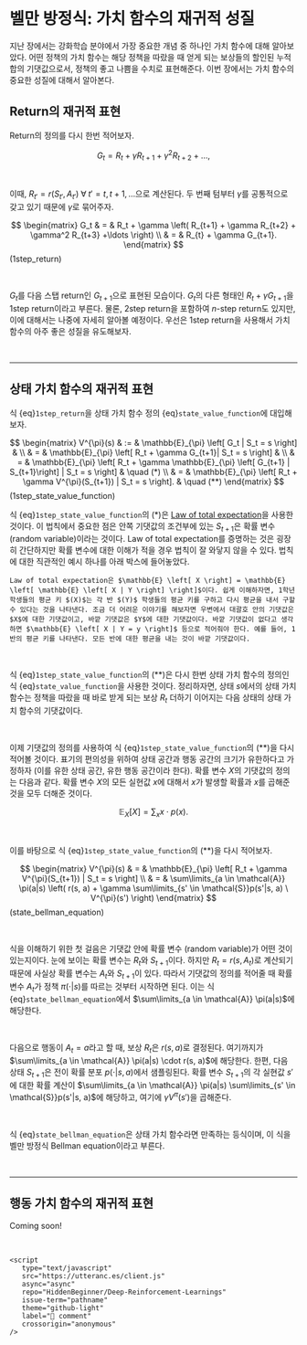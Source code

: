 # 벨만 방정식: 가치 함수의 재귀적 성질

지난 장에서는 강화학습 분야에서 가장 중요한 개념 중 하나인 가치 함수에 대해 알아보았다. 어떤 정책의 가치 함수는 해당 정책을 따랐을 때 얻게 되는 보상들의 할인된 누적 합의 기댓값으로서, 정책의 좋고 나쁨을 수치로 표현해준다. 이번 장에서는 가치 함수의 중요한 성질에 대해서 알아본다.

## Return의 재귀적 표현

Return의 정의를 다시 한번 적어보자.

$$G_t = R_t + \gamma R_{t+1} + \gamma^2 R_{t+2} + \ldots,$$

<br>

이때, $R_{t'} = r(S_{t'}, A_{t'}) \; \forall \; t'=t, t+1, \ldots$으로 계산된다. 두 번째 텀부터 $\gamma$를 공통적으로 갖고 있기 때문에 $\gamma$로 묶어주자.

$$
   \begin{matrix}
   G_t & = & R_t + \gamma \left( R_{t+1} + \gamma R_{t+2} + \gamma^2 R_{t+3} +\ldots  \right) \\
   & = & R_{t} + \gamma G_{t+1}.
   \end{matrix}
$$  (1step_return)

<br>

$G_t$를 다음 스탭 return인 $G_{t+1}$으로 표현된 모습이다. $G_t$의 다른 형태인 $R_{t} + \gamma G_{t+1}$을 1step return이라고 부른다. 물론, 2step return을 포함하여 $n$-step return도 있지만, 이에 대해서는 나중에 자세히 알아볼 예정이다. 우선은 1step return을 사용해서 가치 함수의 아주 좋은 성질을 유도해보자.

<br>

---

## 상태 가치 함수의 재귀적 표현

식 {eq}`1step_return`을 상태 가치 함수 정의 {eq}`state_value_function`에 대입해보자.

$$
\begin{matrix}
   V^{\pi}(s) & := & \mathbb{E}_{\pi} \left[ G_t | S_t = s \right] & \\
   & = & \mathbb{E}_{\pi} \left[ R_t + \gamma G_{t+1}| S_t = s \right] &  \\
   & = & \mathbb{E}_{\pi} \left[ R_t + \gamma \mathbb{E}_{\pi} \left[ G_{t+1} | S_{t+1}\right] | S_t = s \right] & \quad (*) \\
   & = & \mathbb{E}_{\pi} \left[ R_t + \gamma V^{\pi}(S_{t+1}) | S_t = s \right]. & \quad (**)
\end{matrix}
$$ (1step_state_value_function)

식 {eq}`1step_state_value_function`의 $(*)$은 [Law of total expectation](https://en.wikipedia.org/wiki/Law_of_total_expectation)을 사용한 것이다. 이 법칙에서 중요한 점은 안쪽 기댓값의 조건부에 있는 $S_{t+1}$은 확률 변수 (random variable)이라는 것이다. Law of total expectation를 증명하는 것은 굉장히 간단하지만 확률 변수에 대한 이해가 적을 경우 법칙이 잘 와닿지 않을 수 있다. 법칙에 대한 직관적인 예시 하나를 아래 박스에 들어놓았다.

```{admonition} **Law of total expectation**
Law of total expectation은 $\mathbb{E} \left[ X \right] = \mathbb{E} \left[ \mathbb{E} \left[ X | Y \right] \right]$이다. 쉽게 이해하자면, 1학년 학생들의 평균 키 $(X)$는 각 반 $(Y)$ 학생들의 평균 키를 구하고 다시 평균을 내서 구할 수 있다는 것을 나타낸다. 조금 더 어려운 이야기를 해보자면 우변에서 대괄호 안의 기댓값은 $X$에 대한 기댓값이고, 바깥 기댓값은 $Y$에 대한 기댓값이다. 바깥 기댓값이 없다고 생각하면 $\mathbb{E} \left[ X | Y = y \right]$ 등으로 적어줘야 한다. 예를 들어, 1반의 평균 키를 나타낸다. 모든 반에 대한 평균을 내는 것이 바깥 기댓값이다.
```

<br>

식 {eq}`1step_state_value_function`의 $(**)$은 다시 한번 상태 가치 함수의 정의인 식 {eq}`state_value_function`을 사용한 것이다. 정리하자면, 상태 $s$에서의 상태 가치 함수는 정책을 따랐을 때 바로 받게 되는 보상 $R_{t}$ 더하기 이어지는 다음 상태의 상태 가치 함수의 기댓값이다.

<br>

이제 기댓값의 정의를 사용하여 식 {eq}`1step_state_value_function`의 $(**)$을 다시 적어볼 것이다. 표기의 편의성을 위하여 상태 공간과 행동 공간의 크기가 유한하다고 가정하자 (이를 유한 상태 공간, 유한 행동 공간이라 한다). 확률 변수 $X$의 기댓값의 정의는 다음과 같다. 확률 변수 $X$의 모든 실현값 $x$에 대해서 $x$가 발생할 확률과 $x$를 곱해준 것을 모두 더해준 것이다.

$$\mathbb{E}_{X} \left[ X \right] = \sum_{x}x \cdot p(x).$$
 
<br>

이를 바탕으로 식 {eq}`1step_state_value_function`의 $(**)$을 다시 적어보자. 

$$
\begin{matrix}
V^{\pi}(s) & = & \mathbb{E}_{\pi} \left[ R_t + \gamma V^{\pi}(S_{t+1}) | S_t = s \right] \\
& = & \sum\limits_{a \in \mathcal{A}} \pi(a|s) \left( r(s, a) + \gamma \sum\limits_{s' \in \mathcal{S}}p(s'|s, a) \ V^{\pi}(s') \right)
\end{matrix}
$$ (state_bellman_equation)

<br>

식을 이해하기 위한 첫 걸음은 기댓값 안에 확률 변수 (random variable)가 어떤 것이 있는지이다. 눈에 보이는 확률 변수는 $R_t$와 $S_{t+1}$이다. 하지만 $R_t=r(s, A_t)$로 계산되기 때문에 사실상 확률 변수는 $A_t$와 $S_{t+1}$이 있다. 따라서 기댓값의 정의를 적어줄 때 확률 변수 $A_t$가 정책 $\pi(\cdot | s)$를 따르는 것부터 시작하면 된다. 이는 식 {eq}`state_bellman_equation`에서 $\sum\limits_{a \in \mathcal{A}} \pi(a|s)$에 해당한다.

<br>

다음으로 행동이 $A_t=a$라고 할 때, 보상 $R_t$은 $r(s, a)$로 결정된다. 여기까지가 $\sum\limits_{a \in \mathcal{A}} \pi(a|s) \cdot r(s, a)$에 해당한다. 한편, 다음 상태 $S_{t+1}$은 전이 확률 분포 $p(\cdot|s, a)$에서 샘플링된다. 확률 변수 $S_{t+1}$의 각 실현값 $s'$에 대한 확률 계산이 $\sum\limits_{a \in \mathcal{A}} \pi(a|s) \sum\limits_{s' \in \mathcal{S}}p(s'|s, a)$에 해당하고, 여기에 $\gamma V^{\pi}(s')$을 곱해준다.

<br>

식 {eq}`state_bellman_equation`은 상태 가치 함수라면 만족하는 등식이며, 이 식을 벨만 방정식 Bellman equation이라고 부른다.

<br>

---

## 행동 가치 함수의 재귀적 표현

Coming soon!

<br>

```{raw} html
<script
   type="text/javascript"
   src="https://utteranc.es/client.js"
   async="async"
   repo="HiddenBeginner/Deep-Reinforcement-Learnings"
   issue-term="pathname"
   theme="github-light"
   label="💬 comment"
   crossorigin="anonymous"
/>
```
